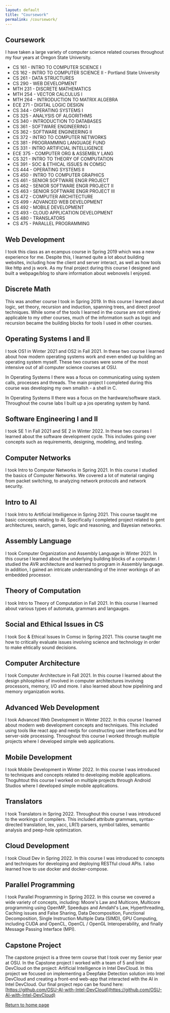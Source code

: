 ```yaml
---
layout: default
title: "Coursework"
permalink: /coursework/
---
```


## Coursework

I have taken a large variety of computer science related courses throughout my four years at Oregon State University.

 - CS 161 - INTRO TO COMPUTER SCIENCE I
 - CS 162 - INTRO TO COMPUTER SCIENCE II - Portland State University
 - CS 261 - DATA STRUCTURES 
 - CS 290 - WEB DEVELOPMENT
 - MTH 231 - DISCRETE MATHEMATICS
 - MTH 254 - VECTOR CALCULUS I
 - MTH 264 - INTRODUCTION TO MATRIX ALGEBRA
 - ECE 271 - DIGITAL LOGIC DESIGN
 - CS 344 - OPERATING SYSTEMS I
 - CS 325 - ANALYSIS OF ALGORITHMS
 - CS 340 - INTRODUCTION TO DATABASES
 - CS 361 - SOFTWARE ENGINEERING I
 - CS 362 - SOFTWARE ENGINEERING II
 - CS 372 - INTRO TO COMPUTER NETWORKS
 - CS 381 - PROGRAMMING LANGUAGE FUND
 - CS 331 - INTRO ARTIFICIAL INTELLIGENCE
 - ECE 375 - COMPUTER ORG & ASSEMBLY LANG
 - CS 321 - INTRO TO THEORY OF COMPUTATION
 - CS 391 - SOC & ETHICAL ISSUES IN COMSC
 - CS 444 - OPERATING SYSTEMS II
 - CS 450 - INTRO TO COMPUTER GRAPHICS
 - CS 461 - SENIOR SOFTWARE ENGR PROJECT
 - CS 462 - SENIOR SOFTWARE ENGR PROJECT II
 - CS 463 - SENIOR SOFTWARE ENGR PROJECT III
 - CS 472 - COMPUTER ARCHITECTURE
 - CS 499 - ADVANCED WEB DEVELOPMENT
 - CS 492 - MOBILE DEVELOPMENT
 - CS 493 - CLOUD APPLICATION DEVELOPMENT
 - CS 480 - TRANSLATORS
 - CS 475 - PARALLEL PROGRAMMING

## Web Development

I took this class as an ecampus course in Spring 2019 which was a new experience for me.
Despite this, I learned quite a lot about building websites, including how the client and server interact, as well as how tools like http and js work.
As my final project during this course I designed and built a webpage/blog to share information about webnovels I enjoyed.

## Discrete Math

This was another course I took in Spring 2019. In this course I learned about logic, set theory, recursion and induction, spanning trees, and direct proof techniques.
While some of the tools I learned in the course are not entirely applicable to my other courses, much of the information such as logic and recursion became the building blocks for tools I used in other courses.

## Operating Systems I and II

I took OS1 in Winter 2021 and OS2 in Fall 2021.
In these two course I learned about how modern operating systems work and even ended up building an operating system myself.
These two courses were some of the most intensive out of all computer science courses at OSU.

In Operating Systems I there was a focus on communicating using system calls, processes and threads.
The main project I completed during this course was developing my own smallsh - a shell in C.

In Operating Systems II there was a focus on the hardware/software stack.
Throughout the course labs I built up a jos operating system by hand.

## Software Engineering I and II

I took SE 1 in Fall 2021 and SE 2 in Winter 2022.
In these two courses I learned about the software development cycle.
This includes going over concepts such as requirements, designing, modeling, and testing.


## Computer Networks

I took Intro to Computer Networks in Spring 2021.
In this course I studied the basics of Computer Networks. We covered a lot of material ranging from packet switching, to analyzing network protocols and network security.

## Intro to AI

I took Intro to Artificial Intelligence in Spring 2021.
This course taught me basic concepts relating to AI. Specifically I completed project related to gent architectures, search, games, logic and reasoning, and Bayesian networks.

## Assembly Language

I took Computer Organization and Assembly Language in Winter 2021.
In this course I learned about the underlying building blocks of a computer. I studied the AVR architecture and learned to program in Assembly language.
In addition, I gained an intricate understanding of the inner workings of an embedded processor.

## Theory of Computation

I took Intro to Theory of Computation in Fall 2021.
In this course I learned about various types of automata, grammars and langauges. 

## Social and Ethical Issues in CS

I took Soc & Ethical Issues In Comsc in Spring 2021.
This course taught me how to critically evaluate issues involving science and technology in order to make ehtically sound decisions.

## Computer Architecture

I took Computer Architecture in Fall 2021.
In this course I learned about the design philosphies of involved in computer architectures involving processors, memory, I/O and more.
I also learned about how pipelining and memory organization works.

## Advanced Web Development
I took Advanced Web Development in Winter 2022.
In this course I learned about modern web development concepts and techniques. This included using tools like react app and nextjs for constructing user interfaces and for server-side processing. Throughout this course I worked through multiple projects where I developed simple web applications.

## Mobile Development
I took Mobile Development in Winter 2022.
In this course I was introduced to techniques and concepts related to developing mobile applications. Thoguhtout this course I worked on multiple projects through Android Studios where I developed simple mobile applications.

## Translators
I took Translators in Spring 2022.
Throughout this course I was introduced to the workings of compilers. This included attribute grammars, syntax-directed translation, lex, yacc, LR(1) parsers, symbol tables, semantic analysis and peep-hole optimization.

## Cloud Development
I took Cloud Dev in Spring 2022.
In this course I was introduced to concepts and techniques for developing and deploying RESTful cloud APIs. I also learned how to use docker and docker-compose.

## Parallel Programming
I took Parallel Programming in Spring 2022.
In this course we covered a wide variety of concepts, including: Moore's Law and Multicore, Multicore programming using OpenMP, Speedups and Amdahl's Law, Hyperthreading, Caching issues and False Sharing, Data Decomposition, Functional Decomposition, Single Instruction Multiple Data (SIMD), GPU Computing, including CUDA and OpenCL, OpenCL / OpenGL Interoperability, and finally Message Passing Interface (MPI).

## Capstone Project

The capstone project is a three term course that I took over my Senior year at OSU.
In the Capstone project I worked with a team of 5 and Intel DevCloud on the project: Artificial Intelligence in Intel DevCloud.
In this project we focused on implementing a Deepfake Detection solution into Intel DevCloud and creating a front-end web-app that interacted with the AI in Intel DevCloud. Our final project repo can be found here: [https://github.com/OSU-AI-with-Intel-DevCloud](https://github.com/OSU-AI-with-Intel-DevCloud)

[Return to home page](https://axyoung.github.io)

